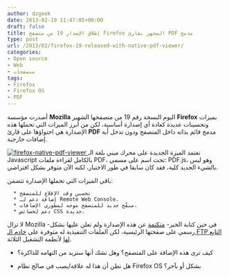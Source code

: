 ```yaml
---
author: dzgeek
date: 2013-02-19 11:47:05+00:00
draft: false
title: إطلاق الإصدار 19 من متصفح Firefox المجهز بقارئ PDF مدمج
type: post
url: /2013/02/firefox-19-released-with-native-pdf-viewer/
categories:
- Open source
- Web
- متصفحات
tags:
- Firefox
- Firefox OS
- PDF
---
```


أصدرت مؤسسة **Mozilla** اليوم النسخة رقم 19 من متصفحها الشهير **Firefox** بميزات وتحسينات عديدة كعادة أي إصدارة أساسية، لكن من أبرز الميزات التي تحملها هذه الإصدارة هي احتواؤها على قارئ **PDF** مدمج قائم بذاته داخل المتصفح ودون تدخل أية إضافات خارجية.


[![firefox-native-pdf-viewer](https://www.it-scoop.com/wp-content/uploads/2013/02/firefox-native-pdf-viewer.jpg)
](https://www.it-scoop.com/wp-content/uploads/2013/02/firefox-native-pdf-viewer.jpg)تعتمد الميزة الجديدة على محرك مبني بلغة الـ Javascript بالكامل لقراءة ملفات PDF، تحت اسم على مسمي: PDF.js، وهو ليس بالشيء الجديد كلية، فقد كان سابقا في طور الاختبار، لكنه الآن متوفر بشكل افتراضي.




باقي الميزات التي تحملها الإصدارة تتضمن:






	  * تحسين وقت الإقلاع للمتصفح
	  * إضافة دعم لـ Remote Web Console.
	  * منقّح جديد للمتصفح موجه لمطوري الإضافات.
	  * دعم لخصائص CSS جديدة.



لا تزال Mozilla -في حين كتابة الخبر- [متكتمة](http://www.phoronix.com/scan.php?page=news_item&px=MTMwNTc) عن هذه الإصدارة ولم تعلن عليها بشكل رسمي على صفحتها الرئيسية، لكن الملفات التنفيذية له متوفرة على [خادم الـ FTP التابع لها](ftp://ftp.mozilla.org/pub/mozilla.org/firefox/releases/19.0/) لأنظمة التشغيل الثلاثة.




- كيف ترى هذه الإضافة على المتصفح؟ وهل تشك أنها ستزيد من التهامه للذاكرة؟




- هل تظن أن هذا له علاقة/يصب في صالح نظام Firefox OS بشكل أو بآخر؟
